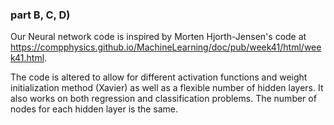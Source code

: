 ### part B, C, D) ####

Our Neural network code is inspired by Morten Hjorth-Jensen's code at https://compphysics.github.io/MachineLearning/doc/pub/week41/html/week41.html.

The code is altered to allow for different activation functions and weight initialization method (Xavier) as well as a flexible number of hidden layers.
It also works on both regression and classification problems.
The number of nodes for each hidden layer is the same.
